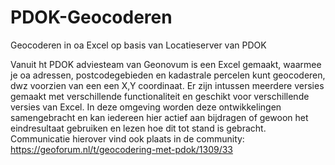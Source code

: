 # PDOK-Geocoderen
Geocoderen in oa Excel op basis van Locatieserver van PDOK

Vanuit ht PDOK adviesteam van Geonovum is een Excel gemaakt, waarmee je oa adressen, postcodegebieden en kadastrale percelen kunt geocoderen, dwz
voorzien van een een X,Y coordinaat.
Er zijn intussen meerdere versies gemaakt met verschillende functionaliteit en geschikt voor verschillende versies van Excel.
In deze omgeving worden deze ontwikkelingen samengebracht en kan iedereen hier actief aan bijdragen of gewoon het eindresultaat gebruiken
en lezen hoe dit tot stand is gebracht.
Communicatie hierover vind ook plaats in de community: https://geoforum.nl/t/geocodering-met-pdok/1309/33 
